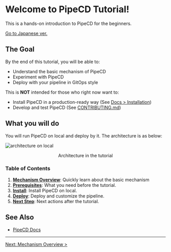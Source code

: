 # **Welcome to PipeCD Tutorial!**

This is a hands-on introduction to PipeCD for the beginners.

[Go to Japanese ver.](content/ja/README.md)

## The Goal

By the end of this tutorial, you will be able to:
  - Understand the basic mechanism of PipeCD
  - Experiment with PipeCD
  - Deploy with your pipeline in GitOps style

This is **NOT** intended for those who right now want to:

- Install PipeCD in a production-ready way (See [Docs > Installation](https://pipecd.dev/docs/installation/))
- Develop and test PipeCD (See [CONTRIBUTING.md](https://github.com/pipe-cd/pipecd/blob/master/CONTRIBUTING.md))

## What you will do

You will run PipeCD on local and deploy by it. The architecture is as below:

![architecture on local](/images/architecture.svg)
<p align="center">Architecture in the tutorial</p>


### Table of Contents

1. [**Mechanism Overview**](content/en/10-overview/README.md): Quickly learn about the basic mechanism
2. [**Prerequisites**](content/en/20-prerequisites/README.md): What you need before the tutorial.
3. [**Install**](content/en/30-install/): Install PipeCD on local.
4. [**Deploy**](content/en/40-deploy/): Deploy and customize the pipeline.
5. [**Next Step**](content/en/90-nextstep/README.md): Next actions after the tutorial.

## See Also

- [PipeCD Docs](https://pipecd.dev/docs/)

---

[Next: Mechanism Overview >](content/en/10-overview/README.md)
